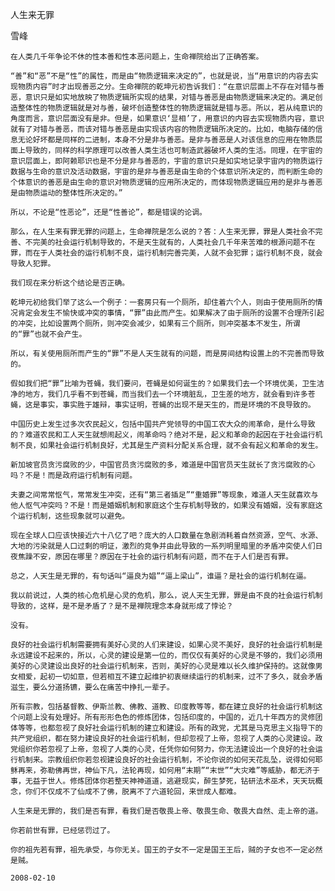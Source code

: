 人生来无罪

雪峰


    在人类几千年争论不休的性本善和性本恶问题上，生命禅院给出了正确答案。

    “善”和“恶”不是“性”的属性，而是由“物质逻辑来决定的”，也就是说，当“用意识的内容去实现物质内容”时才出现善恶之分。生命禅院的乾坤元初告诉我们：“在意识层面上不存在对错与善恶，意识只是如实地放映了物质逻辑所实现的结果，对错与善恶是由物质逻辑来决定的。满足创造整体性的物质逻辑就是对与善，破坏创造整体性的物质逻辑就是错与恶。所以，若从纯意识的角度而言，意识层面没有是非。但是，如果意识‘显相’了，用意识的内容去实现物质内容，意识就有了对错与善恶，而该对错与善恶是由实现该内容的物质逻辑所决定的。比如，电脑存储的信息无论好坏都是同样的二进制，本身不分是非与善恶。是非与善恶是人对该信息的应用在物质层面上导致的，同样的科学原理可以改善人类生活也可制造武器破坏人类的生活。同理，在宇宙的意识层面上，即阿赖耶识也是不分是非与善恶的，宇宙的意识只是如实地记录宇宙内的物质运行数据与生命的意识及活动数据，宇宙的是非与善恶是由生命的个体意识所决定的，而判断生命的个体意识的善恶是由生命的意识对物质逻辑的应用所决定的，而体现物质逻辑应用的是非与善恶是由物质运动的整体性所决定的。”

    所以，不论是“性恶论”，还是“性善论”，都是错误的论调。

    那么，在人生来有罪无罪的问题上，生命禅院是怎么说的？答：人生来无罪，罪是人类社会不完善、不完美的社会运行机制导致的，不是天生就有的，人类社会几千年来苦难的根源问题不在罪，而在于人类社会的运行机制不良，运行机制完善完美，人就不会犯罪；运行机制不良，就会导致人犯罪。

    我们现在来分析这个结论是否正确。

    乾坤元初给我们举了这么一个例子：一套房只有一个厕所，却住着六个人，则由于使用厕所的情况肯定会发生不愉快或冲突的事情，“罪”由此而产生。如果解决了由于厕所的设置不合理所引起的冲突，比如设置两个厕所，则冲突会减少，如果有三个厕所，则冲突基本不发生，所谓的“罪”也就不会产生。

    所以，有关使用厕所而产生的“罪”不是人天生就有的问题，而是房间结构设置上的不完善而导致的。

    假如我们把“罪”比喻为苍蝇，我们要问，苍蝇是如何诞生的？如果我们去一个环境优美，卫生洁净的地方，我们几乎看不到苍蝇，而当我们去一个环境脏乱，卫生差的地方，就会看到许多苍蝇，这是事实，事实胜于雄辩，事实证明，苍蝇的出现不是天生的，而是环境的不良导致的。

    中国历史上发生过多次农民起义，包括中国共产党领导的中国工农大众的闹革命，是什么导致的？难道农民和工人天生就想闹起义，闹革命吗？绝对不是，起义和革命的起因在于社会运行机制不良，如果社会运行机制良好，尤其是生产资料分配关系合理，就不会有起义和革命的发生。

    新加坡官员贪污腐败的少，中国官员贪污腐败的多，难道是中国官员天生就长了贪污腐败的心吗？不是！而是政府运行机制有问题。

    夫妻之间常常怄气，常常发生冲突，还有“第三者插足”“重婚罪”等现象，难道人天生就喜欢与他人怄气冲突吗？不是！而是婚姻机制和家庭这个生存机制导致的，如果没有婚姻，没有家庭这个运行机制，这些现象就可以避免。

    现在全球人口应该快接近六十八亿了吧？庞大的人口数量在急剧消耗着自然资源，空气、水源、大地的污染就是人口过剩的明证，激烈的竞争并由此导致的一系列明里暗里的矛盾冲突使人们日夜焦躁不安，原因在哪里？原因在于社会的运行机制有问题，而不在于人们是否有罪。

    总之，人天生是无罪的，有句话叫“逼良为娼”“逼上梁山”，谁逼？是社会的运行机制在逼。

    我以前说过，人类的核心危机是心灵的危机，那么，说人天生无罪，罪是由不良的社会运行机制导致的，这样，是不是矛盾了？是不是禅院理念本身就形成了悖论？

    没有。

    良好的社会运行机制需要拥有美好心灵的人们来建设，如果心灵不美好，良好的社会运行机制是永远建设不起来的，所以，心灵的建设是第一位的，而仅仅有美好的心灵是不够的，我们必须用美好的心灵建设出良好的社会运行机制来，否则，美好的心灵是难以长久维护保持的。这就像男女相爱，起初一切如意，但若相互不建立起维护初衷继续运行的机制来，过不了多久，就会矛盾滋生，要么分道扬镳，要么在痛苦中挣扎一辈子。

    所有宗教，包括基督教、伊斯兰教、佛教、道教、印度教等等，都在建立良好的社会运行机制这个问题上没有处理好。所有形形色色的修炼团体，包括印度的，中国的，近几十年西方的灵修团体等等，也都忽视了良好社会运行机制的建立和建设。所有的政党，尤其是马克思主义指导下的共产党组织，都在努力建设良好的社会运行机制，但却忽视了上帝，忽视了人类的心灵建设。政党组织你若忽视了上帝，忽视了人类的心灵，任凭你如何努力，你无法建设出一个良好的社会运行机制来。宗教组织你若忽视建设良好的社会运行机制，不论你说的如何天花乱坠，说得如何耶稣再来，弥勒佛再世，神仙下凡，法轮再现，如何用“末期”“末世”“大灾难”等威胁，都无济于事，无益于世人。修炼团体你若整天神神道道，逃避现实，醉生梦死，钻研法术巫术，天天玩概念，你们不仅成不了仙成不了佛，脱离不了六道轮回，来世成人都难。

    人生来是无罪的，我们是否有罪，看我们是否敬畏上帝、敬畏生命、敬畏大自然、走上帝的道。

    你若前世有罪，已经惩罚过了。

    你的祖先若有罪，祖先承受，与你无关。国王的子女不一定是国王王后，贼的子女也不一定必然是贼。

    2008-02-10



